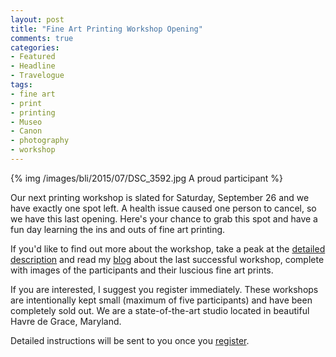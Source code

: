 ```yaml
---
layout: post
title: "Fine Art Printing Workshop Opening"
comments: true
categories:
- Featured
- Headline
- Travelogue
tags:
- fine art
- print
- printing
- Museo
- Canon
- photography
- workshop
---
```




{% img /images/bli/2015/07/DSC\_3592.jpg A proud participant %}

Our next printing workshop is slated for Saturday, September 26 and we have exactly one spot left. A health issue caused one person to cancel, so we have this last opening. Here's your chance to grab this spot and have a fun day learning the ins and outs of fine art printing.

<!--more-->

If you'd like to find out more about the workshop, take a peak at the [detailed description](http://www.lesterpickerphoto.com/workshops/upcoming-workshops.html) and read my [blog](http://www.lesterpickerphoto.com/2015/07/13/print-workshop/) about the last successful workshop, complete with images of the participants and their luscious fine art prints.

If you are interested, I suggest you register immediately. These workshops are intentionally kept small (maximum of five participants) and have been completely sold out. We are a state-of-the-art studio located in beautiful Havre de Grace, Maryland. 

Detailed instructions will be sent to you once you [register](http://shop.lesterpickerphoto.com/page/803). 
